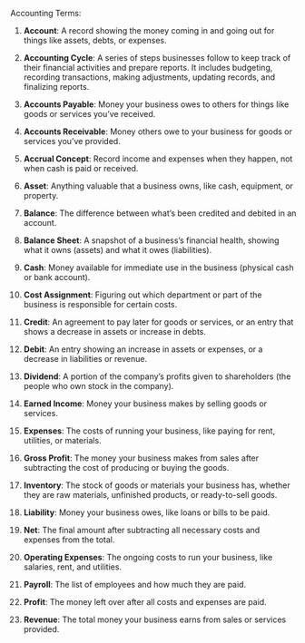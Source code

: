 Accounting Terms:

1. **Account**: A record showing the money coming in and going out for things like assets, debts, or expenses.

2. **Accounting Cycle**: A series of steps businesses follow to keep track of their financial activities and prepare reports. It includes budgeting, recording transactions, making adjustments, updating records, and finalizing reports.

3. **Accounts Payable**: Money your business owes to others for things like goods or services you’ve received.

4. **Accounts Receivable**: Money others owe to your business for goods or services you’ve provided.

5. **Accrual Concept**: Record income and expenses when they happen, not when cash is paid or received.

6. **Asset**: Anything valuable that a business owns, like cash, equipment, or property.

7. **Balance**: The difference between what’s been credited and debited in an account.

8. **Balance Sheet**: A snapshot of a business’s financial health, showing what it owns (assets) and what it owes (liabilities).

9. **Cash**: Money available for immediate use in the business (physical cash or bank account).

10. **Cost Assignment**: Figuring out which department or part of the business is responsible for certain costs.

11. **Credit**: An agreement to pay later for goods or services, or an entry that shows a decrease in assets or increase in debts.

12. **Debit**: An entry showing an increase in assets or expenses, or a decrease in liabilities or revenue.

13. **Dividend**: A portion of the company’s profits given to shareholders (the people who own stock in the company).

14. **Earned Income**: Money your business makes by selling goods or services.

15. **Expenses**: The costs of running your business, like paying for rent, utilities, or materials.

16. **Gross Profit**: The money your business makes from sales after subtracting the cost of producing or buying the goods.

17. **Inventory**: The stock of goods or materials your business has, whether they are raw materials, unfinished products, or ready-to-sell goods.

18. **Liability**: Money your business owes, like loans or bills to be paid.

19. **Net**: The final amount after subtracting all necessary costs and expenses from the total.

20. **Operating Expenses**: The ongoing costs to run your business, like salaries, rent, and utilities.

21. **Payroll**: The list of employees and how much they are paid.

22. **Profit**: The money left over after all costs and expenses are paid.

23. **Revenue**: The total money your business earns from sales or services provided.
